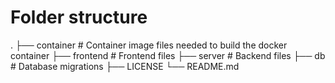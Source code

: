 # Folder structure

  .
  ├── container               # Container image files needed to build the docker container 
  ├── frontend                # Frontend files
  ├── server                  # Backend files
  ├── db                      # Database migrations
  ├── LICENSE
  └── README.md
